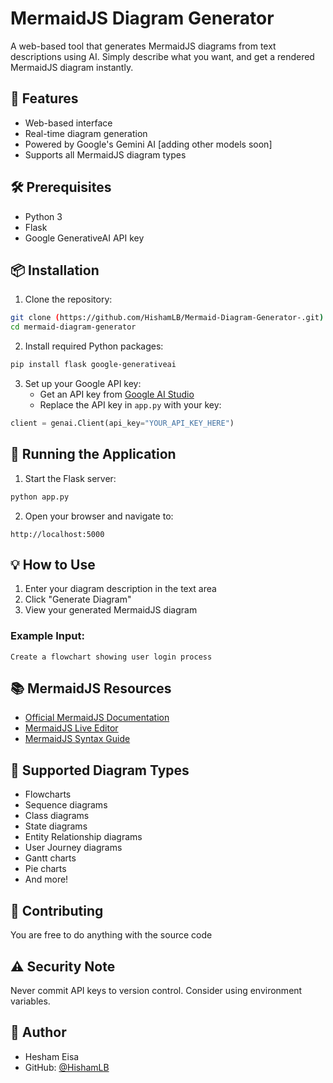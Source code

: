 # MermaidJS Diagram Generator

A web-based tool that generates MermaidJS diagrams from text descriptions using AI. Simply describe what you want, and get a rendered MermaidJS diagram instantly.

## 🌟 Features

- Web-based interface
- Real-time diagram generation
- Powered by Google's Gemini AI [adding other models soon]
- Supports all MermaidJS diagram types

## 🛠️ Prerequisites

- Python 3
- Flask
- Google GenerativeAI API key

## 📦 Installation

1. Clone the repository:
```bash
git clone (https://github.com/HishamLB/Mermaid-Diagram-Generator-.git)
cd mermaid-diagram-generator
```

2. Install required Python packages:
```bash
pip install flask google-generativeai
```

3. Set up your Google API key:
   - Get an API key from [Google AI Studio](https://makersuite.google.com/app/apikey)
   - Replace the API key in `app.py` with your key:
```python
client = genai.Client(api_key="YOUR_API_KEY_HERE")
```

## 🚀 Running the Application

1. Start the Flask server:
```bash
python app.py
```

2. Open your browser and navigate to:
```
http://localhost:5000
```

## 💡 How to Use

1. Enter your diagram description in the text area
2. Click "Generate Diagram"
3. View your generated MermaidJS diagram

### Example Input:
```
Create a flowchart showing user login process
```

## 📚 MermaidJS Resources

- [Official MermaidJS Documentation](https://mermaid.js.org/)
- [MermaidJS Live Editor](https://mermaid.live/)
- [MermaidJS Syntax Guide](https://mermaid.js.org/syntax/flowchart.html)

## 🔧 Supported Diagram Types

- Flowcharts
- Sequence diagrams
- Class diagrams
- State diagrams
- Entity Relationship diagrams
- User Journey diagrams
- Gantt charts
- Pie charts
- And more!

## 🤝 Contributing

You are free to do anything with the source code 

## ⚠️ Security Note

Never commit API keys to version control. Consider using environment variables.

## 👤 Author

- Hesham Eisa
- GitHub: [@HishamLB](https://github.com/HishamLB)
